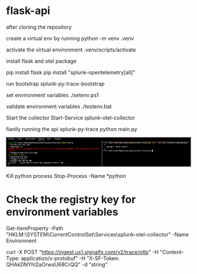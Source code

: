 # flask-api

after cloning the repository

create a virtual env by running
python -m venv .venv

activate the virtual environment
.venv/scripts/activate

install flask and otel package

pip install flask
pip install "splunk-opentelemetry[all]"

run bootstrap
splunk-py-trace-bootstrap

set environment variables
./setenv.ps1

validate environment variables
./testenv.bat

Start the collector
Start-Service splunk-otel-collector

fianlly running the api
splunk-py-trace python main.py


![alt text](image.png)

Kill python process
Stop-Process -Name *python

# Check the registry key for environment variables
Get-ItemProperty -Path "HKLM:\SYSTEM\CurrentControlSet\Services\splunk-otel-collector" -Name Environment

curl -X POST "https://ingest.us1.signalfx.com/v2/trace/otlp" -H "Content-Type: application/x-protobuf" -H "X-SF-Token: QHAkDNYhl2aOrwsU68CrQQ" -d "string"